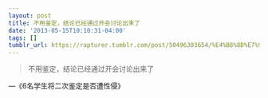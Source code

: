 ```yaml
---
layout: post
title: 不用鉴定，结论已经通过开会讨论出来了
date: '2013-05-15T10:10:31-04:00'
tags: []
tumblr_url: https://rapturer.tumblr.com/post/50496303654/%E4%B8%8D%E7%94%A8%E9%89%B4%E5%AE%9A%E7%BB%93%E8%AE%BA%E5%B7%B2%E7%BB%8F%E9%80%9A%E8%BF%87%E5%BC%80%E4%BC%9A%E8%AE%A8%E8%AE%BA%E5%87%BA%E6%9D%A5%E4%BA%86
---
```

> 不用鉴定，结论已经通过开会讨论出来了

—《6名学生将二次鉴定是否遭性侵》
